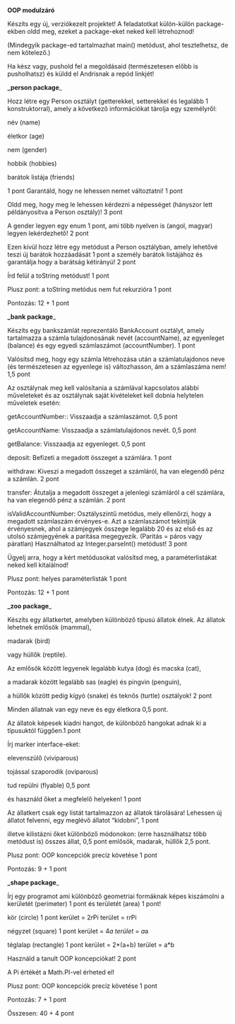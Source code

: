 **OOP modulzáró**

Készíts egy új, verziókezelt projektet!
A feladatotkat külön-külön package-ekben oldd meg, ezeket a package-eket neked kell létrehoznod! 

(Mindegyik package-ed tartalmazhat main() metódust, ahol tesztelhetsz, de nem kötelező.)

Ha kész vagy, pushold fel a megoldásaid (természetesen előbb is pusholhatsz) és küldd el Andrisnak a repód linkjét!

**_person package**_

Hozz létre egy Person osztályt (getterekkel, setterekkel és legalább 1 konstruktorral), amely a következő információkat tárolja egy személyről:

név (name)

életkor (age)

nem (gender)

hobbik (hobbies)

barátok listája (friends)

1 pont
Garantáld, hogy ne lehessen nemet változtatni! 1 pont

Oldd meg, hogy meg le lehessen kérdezni a népességet (hányszor lett példányosítva a Person osztály)! 3 pont

A gender legyen egy enum 1 pont, ami több nyelven is (angol, magyar) legyen lekérdezhető! 2 pont

Ezen kívül hozz létre egy metódust a Person osztályban, amely lehetővé teszi új barátok hozzáadását 
1 pont a személy barátok listájához és garantálja hogy a barátság kétirányú! 2 pont

Írd felül a toString metódust! 1 pont

Plusz pont: a toString metódus nem fut rekurzióra 1 pont



Pontozás: 12 + 1 pont

**_bank package**_

Készíts egy bankszámlát reprezentáló BankAccount osztályt, amely tartalmazza a számla tulajdonosának nevét (accountName),
az egyenleget (balance) és egy egyedi számlaszámot (accountNumber). 1 pont

Valósítsd meg, hogy egy számla létrehozása után a számlatulajdonos neve (és természetesen az egyenlege is) változhasson, ám a számlaszáma nem! 1,5 pont


Az osztálynak meg kell valósítania a számlával kapcsolatos alábbi műveleteket és az osztálynak saját kivételeket kell dobnia helytelen műveletek esetén:

getAccountNumber:: Visszaadja a számlaszámot. 0,5 pont

getAccountName: Visszaadja a számlatulajdonos nevét. 0,5 pont

getBalance: Visszaadja az egyenleget. 0,5 pont

deposit: Befizeti a megadott összeget a számlára. 1 pont

withdraw: Kiveszi a megadott összeget a számláról, ha van elegendő pénz a számlán. 2 pont

transfer: Átutalja a megadott összeget a jelenlegi számláról a cél számlára, ha van elegendő pénz a számlán. 2 pont

isValidAccountNumber: Osztályszintű metódus, mely ellenőrzi, hogy a megadott számlaszám érvényes-e. Azt a számlaszámot tekintjük érvényesnek, 
ahol a számjegyek összege legalább 20 és az első és az utolsó számjegyének a paritása megegyezik. 
(Paritás = páros vagy páratlan) Használhatod az Integer.parseInt() metódust! 3 pont

Ügyelj arra, hogy a kért metódusokat valósítsd meg, a paraméterlistákat neked kell kitalálnod!

Plusz pont: helyes paraméterlisták 1 pont


Pontozás: 12 + 1 pont


**_zoo package**_

Készíts egy állatkertet, amelyben különböző típusú állatok élnek. 
Az állatok lehetnek emlősök (mammal),

madarak (bird) 

vagy hüllők (reptile).

Az emlősök között legyenek legalább kutya (dog) és macska (cat), 

a madarak között legalább sas (eagle) és pingvin (penguin), 

a hüllők között pedig kígyó (snake) és teknős (turtle) osztályok! 2 pont

Minden állatnak van egy neve és egy életkora 0,5 pont. 

Az állatok képesek kiadni hangot, de különböző hangokat adnak ki a típusuktól függően.1 pont

Írj marker interface-eket:

elevenszülő (viviparous)

tojással szaporodik (oviparous)

tud repülni (flyable) 0,5 pont

és használd őket a megfelelő helyeken! 1 pont

Az állatkert csak egy listát tartalmazzon az állatok tárolására! Lehessen új állatot felvenni, egy meglévő állatot “kidobni”, 1 pont 

illetve kilistázni őket különböző módonokon: (erre használhatsz több metódust is) összes állat, 0,5 pont emlősök, madarak, hüllők 2,5 pont.

Plusz pont: OOP koncepciók precíz követése 1 pont


Pontozás: 9 + 1 pont


**_shape package**_

Írj egy programot ami különböző geometriai formáknak képes kiszámolni a kerületét (perimeter) 1 pont és területét (area) 1 pont!

kör (circle) 1 pont
kerület = 2*r*Pi
terület = r*r*Pi

négyzet (square) 1 pont
kerület = 4*a
terület = a*a

téglalap (rectangle) 1 pont
kerület = 2*(a+b)
terület = a*b

Használd a tanult OOP koncepciókat! 2 pont

A Pi értékét a Math.PI-vel érheted el!

Plusz pont: OOP koncepciók precíz követése 1 pont

Pontozás: 7 + 1 pont


Összesen: 40 + 4 pont
